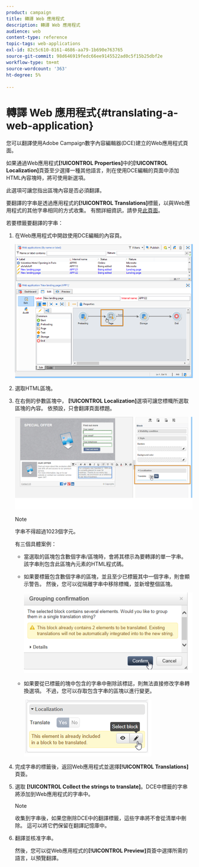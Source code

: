 ```yaml
---
product: campaign
title: 轉譯 Web 應用程式
description: 轉譯 Web 應用程式
audience: web
content-type: reference
topic-tags: web-applications
exl-id: 82c5c610-8161-4686-aa79-1b690e763765
source-git-commit: 98d646919fedc66ee9145522ad0c5f15b25dbf2e
workflow-type: tm+mt
source-wordcount: '363'
ht-degree: 5%

---
```


# 轉譯 Web 應用程式{#translating-a-web-application}

您可以翻譯使用Adobe Campaign數字內容編輯器(DCE)建立的Web應用程式頁面。

如果通過Web應用程式&#x200B;**[!UICONTROL Properties]**&#x200B;中的&#x200B;**[!UICONTROL Localization]**&#x200B;頁簽至少選擇一種其他語言，則在使用DCE編輯的頁面中添加HTML內容塊時，將可使用新選項。

此選項可讓您指出區塊內容是否必須翻譯。

要翻譯的字串是透過應用程式的&#x200B;**[!UICONTROL Translations]**&#x200B;標籤，以與Web應用程式的其他字串相同的方式收集。 有關詳細資訊，請參見[此頁面](../../web/using/translating-a-web-form.md)。

若要標籤要翻譯的字串：

1. 在Web應用程式中開啟使用DCE編輯的內容頁。

   ![](assets/dce_translation_3.png)

1. 選取HTML區塊。
1. 在右側的參數區塊中， **[!UICONTROL Localization]**&#x200B;選項可讓您標幟所選取區塊的內容。 依預設，只會翻譯頁面標題。

   ![](assets/dce_translation_1.png)

   >[!NOTE]
   >
   >字串不得超過1023個字元。

   有三個具體案例：

   * 當選取的區塊包含數個字串/區塊時，會將其標示為要轉譯的單一字串。 該字串則包含此區塊內元素的HTML程式碼。
   * 如果要標籤包含數個字串的區塊，並且至少已標籤其中一個字串，則會顯示警告。 然後，您可以從隔離字串中移除標幟，並新增整個區塊。

      ![](assets/dce_translation_4.png)

   * 如果要從已標籤的塊中包含的字串中刪除該標誌，則無法直接修改字串轉換選項。 不過，您可以存取包含字串的區塊以進行變更。

      ![](assets/dce_translation_2.png)

1. 完成字串的標籤後，返回Web應用程式並選擇&#x200B;**[!UICONTROL Translations]**&#x200B;頁簽。
1. 選取 **[!UICONTROL Collect the strings to translate]**。DCE中標籤的字串將添加到Web應用程式的字串中。

   >[!NOTE]
   >
   >收集到字串後，如果您刪除DCE中的翻譯標籤，這些字串將不會從清單中刪除。 這可以將它們保留在翻譯記憶庫中。

1. 翻譯並核准字串。

   然後，您可以從Web應用程式的&#x200B;**[!UICONTROL Preview]**&#x200B;頁簽中選擇所需的語言，以預覽翻譯。
